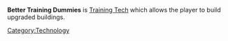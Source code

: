 **Better Training Dummies** is [Training Tech](Training_Tech.md "wikilink")
which allows the player to build upgraded [](Training_Dummy.md) buildings.

[Category:Technology](Category:Technology "wikilink")
